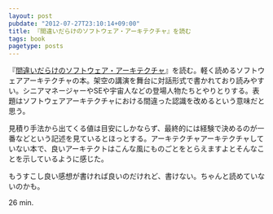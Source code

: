 ```yaml
---
layout: post
pubdate: "2012-07-27T23:10:14+09:00"
title: 『間違いだらけのソフトウェア・アーキテクチャ』を読む
tags: book
pagetype: posts
---
```

『[間違いだらけのソフトウェア・アーキテクチャ](http://amazon.jp/o/ASIN/477414343X/bouzuya-22)』を読む。軽く読めるソフトウェアアーキテクチャの本。架空の講演を舞台に対話形式で書かれており読みやすい。シニアマネージャーやSEや宇宙人などの登場人物たちとやりとりする。表題はソフトウェアアーキテクチャにおける間違った認識を改めるという意味だと思う。

見積り手法から出てくる値は目安にしかならず、最終的には経験で決めるのが一番などという記述を見ているとほっとする。アーキテクチャアーキテクチャしていない本で、良いアーキテクトはこんな風にものごとをとらえますよとそんなことを示しているように感じた。

もうすこし良い感想が書ければ良いのだけれど、書けない。ちゃんと読めていないのかも。

26 min.
